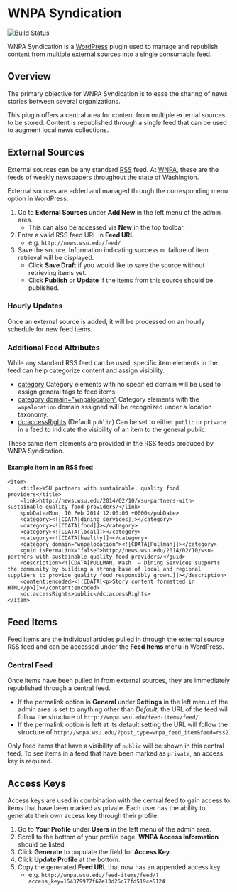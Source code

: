 # WNPA Syndication

[![Build Status](https://travis-ci.org/washingtonstateuniversity/WNPA-Syndication.svg?branch=master)](https://travis-ci.org/washingtonstateuniversity/WNPA-Syndication)

WNPA Syndication is a [WordPress](http://wordpress.org) plugin used to manage and republish content from multiple external sources into a single consumable feed.

## Overview

The primary objective for WNPA Syndication is to ease the sharing of news stories between several organizations.

This plugin offers a central area for content from multiple external sources to be stored. Content is republished through a single feed that can be used to augment local news collections.

## External Sources

External sources can be any standard [RSS](http://cyber.law.harvard.edu/rss/rss.html) feed. At [WNPA](http://www.wnpa.com/), these are the feeds of weekly newspapers throughout the state of Washington.

External sources are added and managed through the corresponding menu option in WordPress.

1. Go to **External Sources** under **Add New** in the left menu of the admin area.
    * This can also be accessed via **New** in the top toolbar.
1. Enter a valid RSS feed URL in **Feed URL**
    * e.g. `http://news.wsu.edu/feed/`
1. Save the source. Information indicating success or failure of item retrieval will be displayed.
    * Click **Save Draft** if you would like to save the source without retrieving items yet.
    * Click **Publish** or **Update** if the items from this source should be published.

### Hourly Updates

Once an external source is added, it will be processed on an hourly schedule for new feed items.

### Additional Feed Attributes

While any standard RSS feed can be used, specific item elements in the feed can help categorize content and assign visibility.

* [category](http://cyber.law.harvard.edu/rss/rss.html#ltcategorygtSubelementOfLtitemgt) Category elements with no specified domain will be used to assign general tags to feed items.
* [category domain="wnpalocation"](http://cyber.law.harvard.edu/rss/rss.html#ltcategorygtSubelementOfLtitemgt)  Category elements with the `wnpalocation` domain assigned will be recognized under a location taxonomy.
* [dc:accessRights](http://purl.org/dc/terms/accessRights) (Default `public`) Can be set to either `public` or `private` in a feed to indicate the visibility of an item to the general public.

These same item elements are provided in the RSS feeds produced by WNPA Syndication.

#### Example item in an RSS feed

```
<item>
    <title>WSU partners with sustainable, quality food providers</title>
    <link>http://news.wsu.edu/2014/02/10/wsu-partners-with-sustainable-quality-food-providers/</link>
    <pubDate>Mon, 10 Feb 2014 12:00:00 +0000</pubDate>
    <category><![CDATA[dining services]]></category>
    <category><![CDATA[food]]></category>
    <category><![CDATA[local]]></category>
    <category><![CDATA[healthy]]></category>
    <category domain="wnpalocation"><![CDATA[Pullman]]></category>
    <guid isPermaLink="false">http://news.wsu.edu/2014/02/10/wsu-partners-with-sustainable-quality-food-providers/</guid>
    <description><![CDATA[PULLMAN, Wash. – Dining Services supports the community by building a strong base of local and regional suppliers to provide quality food responsibly grown.]]></description>
    <content:encoded><![CDATA[<p>Story content formatted in HTML</p>]]></content:encoded>
    <dc:accessRights>public</dc:accessRights>
</item>
```

## Feed Items

Feed items are the individual articles pulled in through the external source RSS feed and can be accessed under the **Feed Items** menu in WordPress.

### Central Feed

Once items have been pulled in from external sources, they are immediately republished through a central feed.

* If the permalink option in **General** under **Settings** in the left menu of the admin area is set to anything other than *Default*, the URL of the feed will follow the structure of `http://wnpa.wsu.edu/feed-items/feed/`.
* If the permalink option is left at its default setting the URL will follow the structure of `http://wnpa.wsu.edu/?post_type=wnpa_feed_item&feed=rss2`.

Only feed items that have a visibility of `public` will be shown in this central feed. To see items in a feed that have been marked as `private`, an access key is required.

## Access Keys

Access keys are used in combination with the central feed to gain access to items that have been marked as private. Each user has the ability to generate their own access key through their profile.

1. Go to **Your Profile** under **Users** in the left menu of the admin area.
1. Scroll to the bottom of your profile page. **WNPA Access Information** should be listed.
1. Click **Generate** to populate the field for **Access Key**.
1. Click **Update Profile** at the bottom.
1. Copy the generated **Feed URL** that now has an appended access key.
    * e.g. `http://wnpa.wsu.edu/feed-items/feed/?access_key=154379977f67e13d26c77fd519ce5124`
